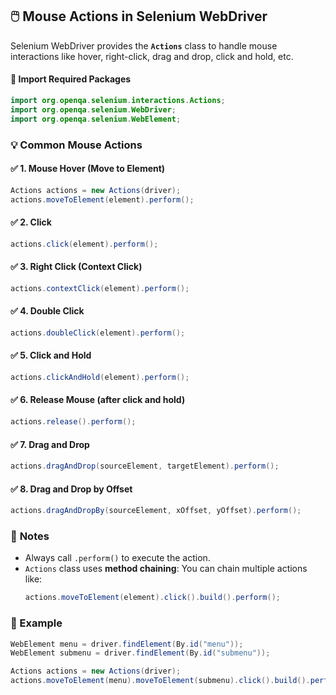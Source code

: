 ## 🖱️ **Mouse Actions in Selenium WebDriver**

Selenium WebDriver provides the **`Actions`** class to handle mouse interactions like hover, right-click, drag and drop, click and hold, etc.

#### 🔧 Import Required Packages

```java
import org.openqa.selenium.interactions.Actions;
import org.openqa.selenium.WebDriver;
import org.openqa.selenium.WebElement;
```

### 💡 **Common Mouse Actions**

#### ✅ 1. **Mouse Hover (Move to Element)**

```java
Actions actions = new Actions(driver);
actions.moveToElement(element).perform();
```

#### ✅ 2. **Click**

```java
actions.click(element).perform();
```

#### ✅ 3. **Right Click (Context Click)**

```java
actions.contextClick(element).perform();
```

#### ✅ 4. **Double Click**

```java
actions.doubleClick(element).perform();
```

#### ✅ 5. **Click and Hold**

```java
actions.clickAndHold(element).perform();
```

#### ✅ 6. **Release Mouse (after click and hold)**

```java
actions.release().perform();
```

#### ✅ 7. **Drag and Drop**

```java
actions.dragAndDrop(sourceElement, targetElement).perform();
```

#### ✅ 8. **Drag and Drop by Offset**

```java
actions.dragAndDropBy(sourceElement, xOffset, yOffset).perform();
```
### 🧠 **Notes**

- Always call `.perform()` to execute the action.
- `Actions` class uses **method chaining**: You can chain multiple actions like:
  ```java
  actions.moveToElement(element).click().build().perform();
  ```
### 🧪 Example

```java
WebElement menu = driver.findElement(By.id("menu"));
WebElement submenu = driver.findElement(By.id("submenu"));

Actions actions = new Actions(driver);
actions.moveToElement(menu).moveToElement(submenu).click().build().perform();
```
